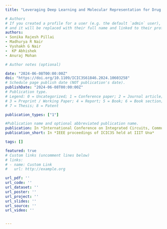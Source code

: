 ```yaml
---
title: "Leveraging Deep Learning and Molecular Representation for Drug Discovery"

# Authors
# If you created a profile for a user (e.g. the default `admin` user), write the username (folder name) here 
# and it will be replaced with their full name and linked to their profile.
authors:
- Sonika Rajesh Pillai
- Madhurya R Nair
- Vyshakh G Nair
-  KP Abhishek
- Anuraj Mohan

# Author notes (optional)

date: "2024-06-08T00:00:00Z"
doi: "https://doi.org/10.1109/ICIC3S61846.2024.10603258"
# Schedule page publish date (NOT publication's date).
publishDate: "2024-06-08T00:00:00Z"
# Publication type.
# Legend: 0 = Uncategorized; 1 = Conference paper; 2 = Journal article;
# 3 = Preprint / Working Paper; 4 = Report; 5 = Book; 6 = Book section;
# 7 = Thesis; 8 = Patent

publication_types: ["1"]

#Publication name and optional abbreviated publication name.
publication: In *International Conference on Integrated Circuits, Communication, and Computing Systems (ICIC3S),at IIIT Una, India*
publication_short: In *IEEE proceedings of ICIC3S held at IIIT Una*

tags: []

featured: true
# Custom links (uncomment lines below)
# links:
# - name: Custom Link
#   url: http://example.org

url_pdf: ''
url_code: ''
url_dataset: ''
url_poster: ''
url_project: ''
url_slides: ''
url_source: ''
url_video: ''


---
```


